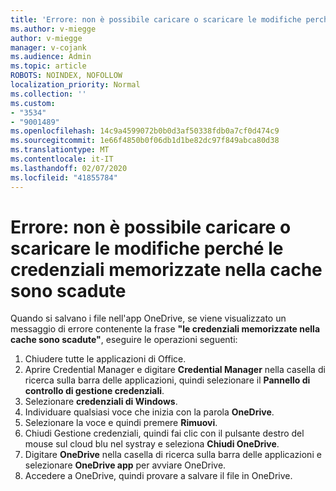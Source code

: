 ```yaml
---
title: 'Errore: non è possibile caricare o scaricare le modifiche perché le credenziali memorizzate nella cache sono scadute'
ms.author: v-miegge
author: v-miegge
manager: v-cojank
ms.audience: Admin
ms.topic: article
ROBOTS: NOINDEX, NOFOLLOW
localization_priority: Normal
ms.collection: ''
ms.custom:
- "3534"
- "9001489"
ms.openlocfilehash: 14c9a4599072b0b0d3af50338fdb0a7cf0d474c9
ms.sourcegitcommit: 1e66f4850b0f06db1d1be82dc97f849abca80d38
ms.translationtype: MT
ms.contentlocale: it-IT
ms.lasthandoff: 02/07/2020
ms.locfileid: "41855784"
---
```

# <a name="error-we-cant-upload-or-download-your-changes-because-your-cached-credentials-have-expired"></a>Errore: non è possibile caricare o scaricare le modifiche perché le credenziali memorizzate nella cache sono scadute

Quando si salvano i file nell'app OneDrive, se viene visualizzato un messaggio di errore contenente la frase **"le credenziali memorizzate nella cache sono scadute"**, eseguire le operazioni seguenti:

1. Chiudere tutte le applicazioni di Office.
1. Aprire Credential Manager e digitare **Credential Manager** nella casella di ricerca sulla barra delle applicazioni, quindi selezionare il **Pannello di controllo di gestione credenziali**.
1. Selezionare **credenziali di Windows**.
1. Individuare qualsiasi voce che inizia con la parola **OneDrive**.
1. Selezionare la voce e quindi premere **Rimuovi**.
1. Chiudi Gestione credenziali, quindi fai clic con il pulsante destro del mouse sul cloud blu nel systray e seleziona **Chiudi OneDrive**.
1. Digitare **OneDrive** nella casella di ricerca sulla barra delle applicazioni e selezionare **OneDrive app** per avviare OneDrive.
1. Accedere a OneDrive, quindi provare a salvare il file in OneDrive.
